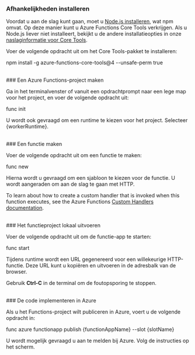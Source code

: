 ### <a name="install-dependencies"></a>Afhankelijkheden installeren

Voordat u aan de slag kunt gaan, moet u <a href="https://go.microsoft.com/fwlink/?linkid=2016195" target="_blank">Node.js installeren</a>, wat npm omvat. Op deze manier kunt u Azure Functions Core Tools verkrijgen. Als u Node.js liever niet installeert, bekijkt u de andere installatieopties in onze <a href="https://go.microsoft.com/fwlink/?linkid=2016192" target="_blank">naslaginformatie voor Core Tools</a>.

Voer de volgende opdracht uit om het Core Tools-pakket te installeren:

<MarkdownHighlighter>npm install -g azure-functions-core-tools@4 --unsafe-perm true</MarkdownHighlighter>

<br/>
### <a name="create-an-azure-functions-project"></a>Een Azure Functions-project maken

Ga in het terminalvenster of vanuit een opdrachtprompt naar een lege map voor het project, en voer de volgende opdracht uit:

<MarkdownHighlighter>func init</MarkdownHighlighter>

U wordt ook gevraagd om een runtime te kiezen voor het project. Selecteer {workerRuntime}.

<br/>
### <a name="create-a-function"></a>Een functie maken

Voer de volgende opdracht uit om een functie te maken:

<MarkdownHighlighter>func new</MarkdownHighlighter>

Hierna wordt u gevraagd om een sjabloon te kiezen voor de functie. U wordt aangeraden om aan de slag te gaan met HTTP.

<StackInstructions customStack={true}>To learn about how to create a custom handler that is invoked when this function executes, see the Azure Functions <a href="https://go.microsoft.com/fwlink/?linkid=2138621" target="_blank">Custom Handlers documentation</a>.</StackInstructions>

<br/>
### <a name="run-your-function-project-locally"></a>Het functieproject lokaal uitvoeren

Voer de volgende opdracht uit om de functie-app te starten:

<MarkdownHighlighter>func start</MarkdownHighlighter>

Tijdens runtime wordt een URL gegenereerd voor een willekeurige HTTP-functie. Deze URL kunt u kopiëren en uitvoeren in de adresbalk van de browser.

Gebruik **Ctrl-C** in de terminal om de foutopsporing te stoppen.

<br/>
### <a name="deploy-your-code-to-azure"></a>De code implementeren in Azure

Als u het Functions-project wilt publiceren in Azure, voert u de volgende opdracht in:

<MarkdownHighlighter slot={false}>func azure functionapp publish {functionAppName} <SlotComponent>--slot {slotName}</SlotComponent></MarkdownHighlighter>

U wordt mogelijk gevraagd u aan te melden bij Azure. Volg de instructies op het scherm.
